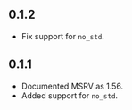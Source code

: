 ## 0.1.2

- Fix support for `no_std`.

## 0.1.1

- Documented MSRV as 1.56.
- Added support for `no_std`.

